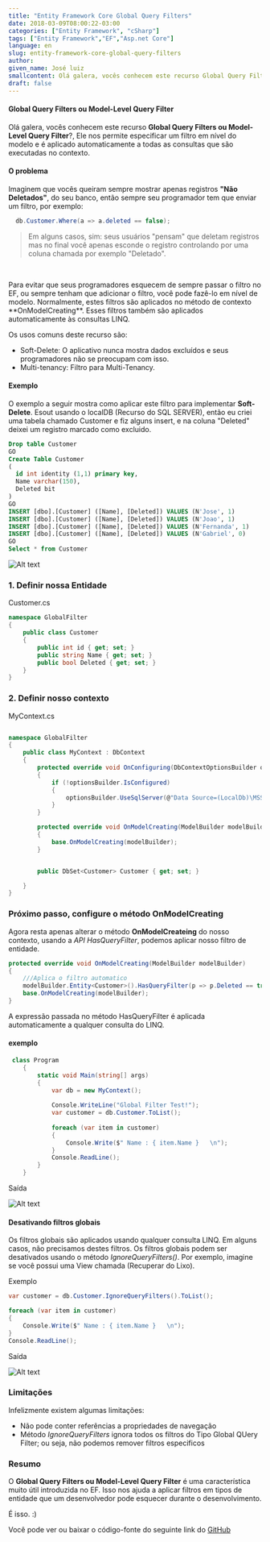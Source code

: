```yaml
---
title: "Entity Framework Core Global Query Filters"
date: 2018-03-09T08:00:22-03:00
categories: ["Entity Framework", "cSharp"]
tags: ["Entity Framework","EF","Asp.net Core"]
language: en
slug: entity-framework-core-global-query-filters
author:
given_name: José luiz
smallcontent: Olá galera, vocês conhecem este recurso Global Query Filters ?, Ele nos permite especificar um filtro em nível do modelo e é aplicado automaticamente a todas as consultas que são executadas no contexto..
draft: false
---
```




 <!-- {{< youtube VB-WXFEapBk >}} -->

#### Global Query Filters ou Model-Level Query Filter
Olá galera, vocês conhecem este recurso **Global Query Filters ou Model-Level Query Filter**?, Ele nos permite especificar um filtro em nível do modelo e é aplicado automaticamente a todas as consultas que são executadas no contexto.


#### O problema
Imaginem que vocês queiram sempre mostrar apenas registros **"Não Deletados"**, do seu banco, então sempre seu programador tem que enviar um filtro, por exemplo:

```csharp
  db.Customer.Where(a => a.deleted == false);
```

> Em alguns casos, sim: seus usuários "pensam" que deletam registros mas no final você apenas esconde o registro controlando por uma coluna chamada por exemplo "Deletado".

 
 <br>
 <p>Para evitar que seus programadores esquecem de sempre passar o filtro no EF, ou sempre tenham que adicionar o filtro, você pode fazê-lo em nível de modelo. Normalmente, estes filtros são aplicados no método de contexto **OnModelCreating**. Esses filtros também são aplicados automaticamente às consultas LINQ.</p>

Os usos comuns deste recurso são:

* Soft-Delete: O aplicativo nunca mostra dados excluídos e seus programadores não se preocupam com isso.
* Multi-tenancy: Filtro para Multi-Tenancy.

#### Exemplo
O exemplo a seguir mostra como aplicar este filtro para implementar **Soft-Delete**. 
Esout usando o localDB (Recurso do SQL SERVER), então eu criei uma tabela chamado Customer e fiz alguns insert, e na coluna "Deleted" deixei um registro marcado como excluido.

```sql
Drop table Customer
GO
Create Table Customer
(
  id int identity (1,1) primary key,
  Name varchar(150),
  Deleted bit
)
GO
INSERT [dbo].[Customer] ([Name], [Deleted]) VALUES (N'Jose', 1)  
INSERT [dbo].[Customer] ([Name], [Deleted]) VALUES (N'Joao', 1)  
INSERT [dbo].[Customer] ([Name], [Deleted]) VALUES (N'Fernanda', 1)  
INSERT [dbo].[Customer] ([Name], [Deleted]) VALUES (N'Gabriel', 0)  
GO
Select * from Customer
```

![Alt text](/images/CreateTable.png "Create Table")


### 1. Definir nossa Entidade

Customer.cs
```csharp
namespace GlobalFilter
{
    public class Customer
    {
        public int id { get; set; }
        public string Name { get; set; }
        public bool Deleted { get; set; }
    }
}
```


### 2. Definir nosso contexto  

MyContext.cs

```csharp

namespace GlobalFilter
{
    public class MyContext : DbContext
    {
        protected override void OnConfiguring(DbContextOptionsBuilder optionsBuilder)
        {
            if (!optionsBuilder.IsConfigured)
            {
                optionsBuilder.UseSqlServer(@"Data Source=(LocalDb)\MSSQLLocalDB;Initial Catalog=aspnet-db;Integrated Security=SSPI;");
            }
        }

        protected override void OnModelCreating(ModelBuilder modelBuilder)
        {
            base.OnModelCreating(modelBuilder);
        }


        public DbSet<Customer> Customer { get; set; }

    }
}
```
 

### Próximo passo, configure o método OnModelCreating 
Agora resta apenas alterar o método **OnModelCreateing** do nosso contexto, usando a *API HasQueryFilter*, podemos aplicar nosso filtro de entidade.

```csharp
protected override void OnModelCreating(ModelBuilder modelBuilder)
{
    ///Aplica o filtro automatico
    modelBuilder.Entity<Customer>().HasQueryFilter(p => p.Deleted == true );
    base.OnModelCreating(modelBuilder);
}
```
 

A expressão passada no método HasQueryFilter é aplicada automaticamente a qualquer consulta do LINQ.

#### exemplo

```csharp
 class Program
    {
        static void Main(string[] args)
        {
            var db = new MyContext();
            
            Console.WriteLine("Global Filter Test!");
            var customer = db.Customer.ToList();
           
            foreach (var item in customer)
            {
                Console.Write($" Name : { item.Name }   \n");
            }
            Console.ReadLine();
        }
    }

```

Saída

![Alt text](/images/outputfilter.png "Filtro Aplicado")



#### Desativando filtros globais
Os filtros globais são aplicados usando qualquer consulta LINQ. Em alguns casos, não precisamos destes filtros. Os filtros globais podem ser desativados usando o método *IgnoreQueryFilters()*.
Por exemplo, imagine se você possui uma View chamada (Recuperar do Lixo).

Exemplo

```csharp
var customer = db.Customer.IgnoreQueryFilters().ToList();

foreach (var item in customer)
{
    Console.Write($" Name : { item.Name }   \n");
}
Console.ReadLine();
```

Saída

![Alt text](/images/outputnofilter.png "Nenhum Filtro Aplicado")





### Limitações
Infelizmente existem algumas limitações:

* Não pode conter referências a propriedades de navegação
* Método *IgnoreQueryFilters* ignora todos os filtros do Tipo Global QUery Filter; ou seja, não podemos remover filtros especificos

### Resumo
O **Global Query Filters ou Model-Level Query Filter** é uma característica muito útil introduzida no EF. Isso nos ajuda a aplicar filtros em tipos de entidade que um desenvolvedor pode esquecer durante o desenvolvimento.

É isso. :) 

Você pode ver ou baixar o código-fonte do seguinte link do <a href="https://github.com/shpsyte/EntityFramework/tree/master/GlobalFilter">GitHub </a>



